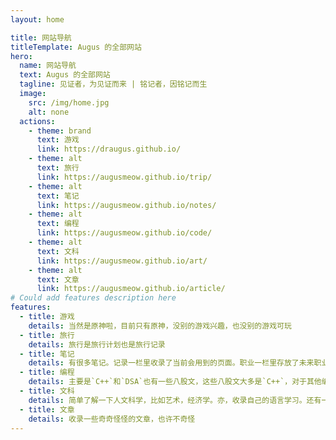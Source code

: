 ```yaml
---
layout: home

title: 网站导航
titleTemplate: Augus 的全部网站
hero:
  name: 网站导航
  text: Augus 的全部网站
  tagline: 见证者，为见证而来 | 铭记者，因铭记而生
  image:
    src: /img/home.jpg
    alt: none
  actions:
    - theme: brand
      text: 游戏
      link: https://draugus.github.io/
    - theme: alt
      text: 旅行
      link: https://augusmeow.github.io/trip/
    - theme: alt
      text: 笔记
      link: https://augusmeow.github.io/notes/
    - theme: alt
      text: 编程
      link: https://augusmeow.github.io/code/
    - theme: alt
      text: 文科
      link: https://augusmeow.github.io/art/            
    - theme: alt
      text: 文章
      link: https://augusmeow.github.io/article/           
# Could add features description here
features:
  - title: 游戏
    details: 当然是原神啦，目前只有原神，没别的游戏兴趣，也没别的游戏可玩
  - title: 旅行
    details: 旅行是旅行计划也是旅行记录
  - title: 笔记
    details: 有很多笔记。记录一栏里收录了当前会用到的页面。职业一栏里存放了未来职业何去何从。未来分类里放了一堆杂项。存档里面放置历史文件。想法栏里是自己的一些想法。
  - title: 编程
    details: 主要是`C++`和`DSA`也有一些八股文，这些八股文大多是`C++`，对于其他编程语言记录的较少，跟编程相关的笔记也收录在此。
  - title: 文科
    details: 简单了解一下人文科学，比如艺术，经济学。亦，收录自己的语言学习。还有一些散碎的历史啊。
  - title: 文章
    details: 收录一些奇奇怪怪的文章，也许不奇怪    
---
```


